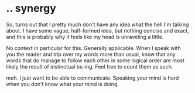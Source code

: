 # .. synergy

So, turns out that I pretty much don't have any idea what the hell I'm talking about. I have some vague, half-formed idea, but nothing concise and exact, and this is probably why it feels like my head is unraveling a little.

No context in particular for this. Generally applicable. When I speak with you the reader and trip over my words more than usual, know that any words that do manage to follow each other in some logical order are most likely the result of instinctual bs-ing. Feel free to count them as such.

meh. I just want to be able to communicate. Speaking your mind is hard when you don't know what your mind is doing.
